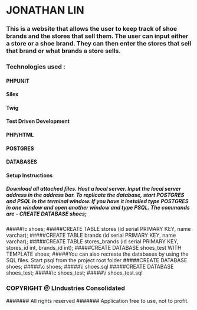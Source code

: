 # JONATHAN LIN

### This is a website that allows the user to keep track of shoe brands and the stores that sell them. The user can input either a store or a shoe brand. They can then enter the stores that sell that brand or what brands a store sells.

### Technologies used :
#### PHPUNIT
#### Silex
#### Twig
#### Test Driven Development
#### PHP/HTML
#### POSTGRES
#### DATABASES

#### Setup Instructions
##### Download all attached files. Host a local server. Input the local server address in the address bar. To replicate the database, start POSTGRES and PSQL in the terminal window. If you have it installed type POSTGRES in one window and open another window and type PSQL. The commands are -  CREATE DATABASE shoes;
#####\c shoes;
#####CREATE TABLE stores (id serial PRIMARY KEY, name varchar);
#####CREATE TABLE brands (id serial PRIMARY KEY, name varchar);
#####CREATE TABLE stores_brands (id serial PRIMARY KEY, stores_id int, brands_id int);
#####CREATE DATABASE shoes_test WITH TEMPLATE shoes;
#####You can also recreate the databases by using the SQL files. Start psql from the project root folder
#####CREATE DATABASE shoes;
#####\c shoes;
#####\i shoes.sql
#####CREATE DATABASE shoes_test;
#####\c shoes_test;
#####\i shoes_test.sql

### COPYRIGHT @ LIndustries Consolidated
####### All rights reserved
####### Application free to use, not to profit.
